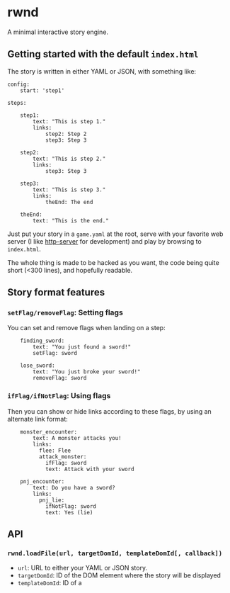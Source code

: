 # rwnd

A minimal interactive story engine.

## Getting started with the default `index.html`

The story is written in either YAML or JSON, with something like:

```
config:
    start: 'step1'
    
steps: 

    step1:
        text: "This is step 1."
        links:
            step2: Step 2
            step3: Step 3
            
    step2:
        text: "This is step 2."
        links:
            step3: Step 3
                
    step3:
        text: "This is step 3."
        links:
            theEnd: The end
            
    theEnd:
        text: "This is the end."
```

Just put your story in a `game.yaml` at the root, serve with your favorite web server (I like [http-server](https://www.npmjs.com/package/http-server) for development) and play by browsing to `index.html`.

The whole thing is made to be hacked as you want, the code being quite short (<300 lines), and hopefully readable.

## Story format features

### `setFlag/removeFlag`: Setting flags

You can set and remove flags when landing on a step:

```     
    finding_sword:
        text: "You just found a sword!"
        setFlag: sword
```

```     
    lose_sword:
        text: "You just broke your sword!"
        removeFlag: sword
```

### `ifFlag/ifNotFlag`: Using flags

Then you can show or hide links according to these flags, by using an alternate link format:

```     
    monster_encounter:
        text: A monster attacks you!
        links:
          flee: Flee
          attack_monster:
            ifFlag: sword
            text: Attack with your sword
```

```     
    pnj_encounter:
        text: Do you have a sword?
        links:
          pnj_lie:
            ifNotFlag: sword
            text: Yes (lie)
```

## API

### `rwnd.loadFile(url, targetDomId, templateDomId[, callback])`

* `url`: URL to either your YAML or JSON story.
* `targetDomId`: ID of the DOM element where the story will be displayed
* `templateDomId`: ID of a <script> element containing the step template (same syntax as [Underscore's templating](http://underscorejs.org/#template), see `index.html` for an example template). 
* `callback`: Optional callback to be called when the game has finished loading. Gets the `game` as a parameter (its API is not documented, see the sources).

### `rwnd.loadFile(data, targetDomId, templateDomId)`

Same as the previous call, except you're passing the YAML/JSON story directly. The game will be loaded synchronously and return the `game`.
